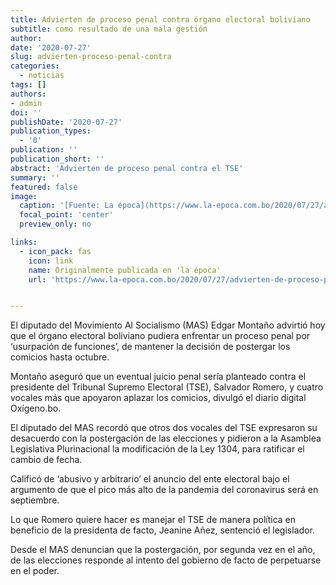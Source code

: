 ```yaml
---
title: Advierten de proceso penal contra órgano electoral boliviano 
subtitle: como resultado de una mala gestión
author: 
date: '2020-07-27'
slug: advierten-proceso-penal-contra
categories:
  - noticias
tags: []
authors: 
- admin
doi: ''
publishDate: '2020-07-27'
publication_types:
  - '0'
publication: ''
publication_short: ''
abstract: 'Advierten de proceso penal contra el TSE'
summary: ''
featured: false
image:
  caption: '[Fuente: La época](https://www.la-epoca.com.bo/2020/07/27/advierten-de-proceso-penal-contra-organo-electoral-boliviano/)'
  focal_point: 'center'
  preview_only: no

links:
  - icon_pack: fas
    icon: link
    name: Originalmente publicada en 'la época'
    url: 'https://www.la-epoca.com.bo/2020/07/27/advierten-de-proceso-penal-contra-organo-electoral-boliviano/'


---
```

El diputado del Movimiento Al Socialismo (MAS) Edgar Montaño advirtió hoy que el órgano electoral boliviano pudiera enfrentar un proceso penal por ‘usurpación de funciones’, de mantener la decisión de postergar los comicios hasta octubre.

Montaño aseguró que un eventual juicio penal sería planteado contra el presidente del Tribunal Supremo Electoral (TSE), Salvador Romero, y cuatro vocales más que apoyaron aplazar los comicios, divulgó el diario digital Oxígeno.bo.

El diputado del MAS recordó que otros dos vocales del TSE expresaron su desacuerdo con la postergación de las elecciones y pidieron a la Asamblea Legislativa Plurinacional la modificación de la Ley 1304, para ratificar el cambio de fecha.

Calificó de ‘abusivo y arbitrario’ el anuncio del ente electoral bajo el argumento de que el pico más alto de la pandemia del coronavirus será en septiembre.

Lo que Romero quiere hacer es manejar el TSE de manera política en beneficio de la presidenta de facto, Jeanine Añez, sentenció el legislador.

Desde el MAS denuncian que la postergación, por segunda vez en el año, de las elecciones responde al intento del gobierno de facto de perpetuarse en el poder.